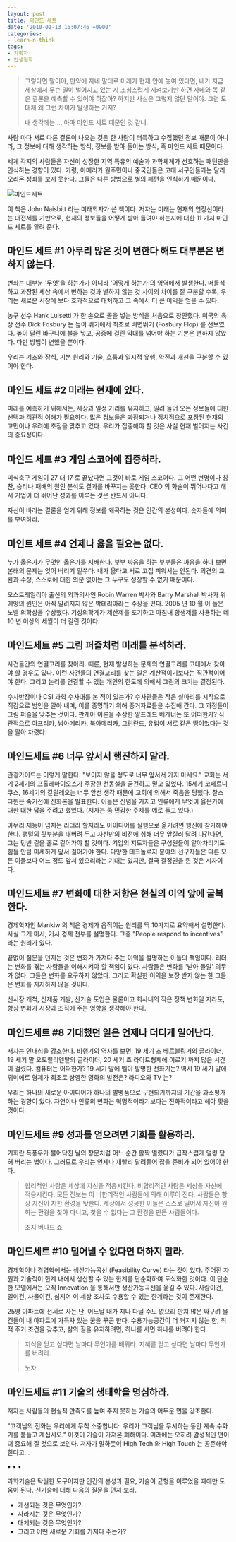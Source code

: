 ```yaml
---
layout: post
title: 마인드 세트
date: '2010-02-13 16:07:46 +0900'
categories:
- learn-n-think
tags:
- 기획자
- 인생철학
---
```


> 그렇다면 말이야, 만약에 자네 말대로 미래가 현재 안에 놓여 있다면, 내가 지금 세상에서 무슨 일이 벌어지고 있는 지 조심스럽게 지켜보기만 하면 자네와 똑 같은 결론을 예측할 수 있어야 하잖아? 하지만 사실은 그렇지 않단 말이야. 그럼 도대체 왜 그런 차이가 발생하는 거지?
> 
> 내 생각에는..., 아마 마인드 세트 때문인 것 같네.

사람 마다 서로 다른 결론이 나오는 것은 한 사람이 터득하고 수집했던 정보 때문이 아니라, 그 정보에 대해 생각하는 방식, 정보를 받아 들이는 방식, 즉 마인드 세트 때문이다.

세계 각지의 사람들은 자신이 성장한 지역 특유의 예술과 과학체계가 선호하는 패턴만을 인식하는 경향이 있다. 가령, 아메리카 원주민이나 중국인들은 고대 서구인들과는 달리 오리온 성좌를 보지 못한다. 그들은 다른 방법으로 별의 패턴을 인식하기 때문이다.

![마인드세트](http://image.kyobobook.co.kr/images/book/xlarge/300/x9788991204300.jpg)

이 책은 John Naisbitt 라는 미래학자가 쓴 책이다. 저자는 미래는 현재의 연장선이라는 대전제를 기반으로, 현재의 정보들을 어떻게 받아 들여야 하는지에 대한 11 가지 마인드 세트를 알려 준다.

<!--more-->

## 마인드 세트 #1 아무리 많은 것이 변한다 해도 대부분은 변하지 않는다.

변화는 대부분 '무엇'을 하는가가 아니라 '어떻게 하는가'의 영역에서 발생한다. 떠들석하고 과장된 세상 속에서 변하는 것과 별하지 않는 것 사이의 차이를 잘 구분할 수록, 우리는 새로운 시장에 보다 효과적으로 대처하고 그 속에서 더 큰 이익을 얻을 수 있다.

농구 선수 Hank Luisetti 가 한 손으로 골을 넣는 방식을 처음으로 창안했다. 미국의 육상 선수 Dick Fosbury 는 높이 뛰기에서 최초로 배면뛰기 (Fosbury Flop) 를 선보였다. 높이 달린 바구니에 볼을 넣고, 공중에 걸린 막대를 넘어야 하는 기본은 변하지 않았다. 다만 방법이 변했을 뿐이다.

우리는 기초와 장식, 기본 원리와 기술, 흐름과 일시적 유행, 약진과 개선을 구분할 수 있어야 한다.

## 마인드 세트 #2 미래는 현재에 있다.

미래를 예측하기 위해서는, 세상과 일정 거리를 유지하고, 밀려 들어 오는 정보들에 대한 선택과 객관적 이해가 필요하다. 많은 정보들은 과장되거나 정치적으로 포장된 현재의 고민이나 우려에 초점을 맞추고 있다. 우리가 집중해야 할 것은 사실 현재 벌어지는 사건의 중요성이다.

## 마인드 세트 #3 게임 스코어에 집중하라.

미식축구 게임이 27 대 17 로 끝났다면 그것이 바로 게임 스코어다. 그 어떤 변명이나 칭찬, 승리나 패배의 원인 분석도 결과를 바꾸지는 못한다. CEO 의 화술이 뛰어나다고 해서 기업이 더 뛰어난 성과를 이루는 것은 반드시 아니다.

자신이 바라는 결론을 얻기 위해 정보를 왜곡하는 것은 인간의 본성이다. 숫자들에 의미를 부여하라.

## 마인트 세트 #4 언제나 옳을 필요는 없다.

누가 옳은가가 무엇인 옳은가를 지배한다. 부부 싸움을 하는 부부들은 싸움을 하다 보면 본래의 문제는 잊어 버리기 일쑤다. 내가 옳다고 서로 고집 피워서는 안된다. 의견의 교환과 수정, 스스로에 대한 의문 없이는 그 누구도 성장할 수 없기 때문이다.

오스트레일리아 출신의 외과의사인 Robin Warren 박사와 Barry Marshall 박사가 위 궤양의 원인은 아직 알려지지 않은 박테리아라는 주장을 폈다. 2005 년 10 월 이 둘은 노벨 의학상을 수상했다. 기성의학계가 제산제를 포기하고 마침내 항생제를 사용하는 데 10 년 이상의 세월이 더 걸린 것이다.

## 마인드세트 #5 그림 퍼즐처럼 미래를 분석하라.

사건들간의 연결고리를 찾아라. 때론, 현재 발생하는 문제의 연결고리를 고대에서 찾아야 할 경우도 있다. 이런 사건들의 연결고리를 찾는 일은 계산적이기보다는 직관적이어야 한다. 그리고 논리를 연결할 수 있는 개인의 한도에 의해서 그림의 크기는 결정된다.

수사반장이나 CSI 과학 수사대를 본 적이 있는가? 수사관들은 작은 실마리를 시작으로 직감으로 범인을 알아 내며, 이를 증명하기 위해 증거자료들을 수집해 간다. 그 과정들이 그림 퍼즐을 맞추는 것이다. 판게아 이론을 주장한 알프레드 베게너는 또 어떠한가? 직관적으로 아프리카, 남아메리카, 북아메리카, 그린란드, 유럽이 서로 같은 땅이었다는 것을 알아 차렸다.

## 마인드세트 #6 너무 앞서서 행진하지 말라.

관광가이드는 이렇게 말한다. "보이지 않을 정도로 너무 앞서서 가지 마세요." 교회는 서기 2세기의 프톨레마이오스가 주장한 천동설을 굳건하고 믿고 있었다. 15세기 코페르니쿠스, 16세기의 갈릴레오는 너무 앞선 생각 때문에 교회에 의해서 죽음을 당했다. 찰스 다윈은 죽기전에 진화론을 발표한다. 이들은 신념을 가지고 인류에게 무엇이 옳은가에 대한 대한 답을 주려고 했었다. (저자는 좀 민감한 주제를 예로 들고 있다.)

아무리 재능이 넘치는 리더라 할지라도 아이디어를 실행으로 옮기려면 행진에 참가해야 한다. 행렬의 뒷부분을 내버려 두고 자신만의 비전에 취해 너무 앞질러 달려 나간다면, 그는 텅빈 길을 홀로 걸어가야 할 것이다. 기업의 지도자들은 구성원들이 알아차리기도 힘들 만큼 미세하게 앞서 걸어가야 한다. 다양한 테크놀로지 분야의 선구자들은 다른 모든 이들보다 어느 정도 앞서 있으리라는 기대는 있지만, 결국 결정권을 쥔 것은 시자이다.

## 마인드세트 #7 변화에 대한 저항은 현실의 이익 앞에 굴복한다.

경제학자인 Mankiw 의 책은 경제가 움직이는 원리를 딱 10가지로 요약해서 설명한다. 사실 그게 미시, 거시 경제 전부를 설명한다. 그중 "People respond to incentives" 라는 원리가 있다.

끝없이 질문을 던지는 것은 변화가 가져다 주는 이익을 설명하는 이들의 책임이다. 리더는 변화를 겪는 사람들을 이해시켜야 할 책임이 있다. 사람들은 변화를 '받아 들일' 의무가 없다. 그들은 변화를 요구하지 않았다. 그리고 확실한 이익을 보장 받지 않는 한 그들은 변화를 지지하지 않을 것이다.

신시장 개척, 신제품 개발, 신기술 도입은 물론이고 회사내의 작은 정책 변화일 지라도, 항상 변화가 시장과 조직에 주는 영향을 생각해야 한다.

## 마인드세트 #8 기대했던 일은 언제나 더디게 일어난다.

저자는 인내심을 강조한다. 비행기의 역사를 보면, 19 세기 초 베르블링거의 글라이더, 19 세기 말 오토릴리엔탈의 글라이더, 20 세기 초 라이트형제에 이르기 까지 많은 시간이 걸렸다. 컴퓨터는 어떠한가? 19 세기 말에 벨이 발명한 전화기는? 역시 19 세기 말에 뤼미에르 형제가 최초로 상영한 영화의 발전은? 라디오와 TV 는?

우리는 하나의 새로운 아이디어가 하나의 발명품으로 구현되기까지의 기간을 과소평가하는 경향이 있다. 자연이나 인류의 변화는 혁명적이라기보다는 진화적이라고 해야 맞을 것이다.

## 마인드세트 #9 성과를 얻으려면 기회를 활용하라.

기회란 폭풍우가 불어닥친 날의 창문처럼 어느 순간 활짝 열렸다가 급작스럽게 덜컹 닫혀 버리는 법이다. 그러므로 우리는 언제나 재빨리 달려들어 잡을 준비가 되어 있어야 한다.

> 합리적인 사람은 세상에 자신을 적응시킨다. 비합리적인 사람은 세상을 자신에 적응시킨다. 모든 진보는 이 비합리적인 사람들에 의해 이루어 진다. 사람들은 항상 자신이 처한 환경을 탓한다. 세상에서 성공한 이들은 스스로 일어서 자신이 원하는 환경을 찾아 다니고, 찾을 수 없다는 그 환경을 만든 사람들이다.
> <footer>조지 버나드 쇼</footer>

## 마인드세트 #10 덜어낼 수 없다면 더하지 말라.

경제학이나 경영학에서는 생산가능곡선 (Feasibility Curve) 라는 것이 있다. 주어진 자원과 기술적이 한계 내에서 생산할 수 있는 한계를 단순화하여 도식화한 것이다. 이 단순한 모델에서는 오직 Innovation 을 통해서만 생산가능곡선을 옮길 수 있다. 사람이건, 일이건, 사물이건, 심지어 이 세상 조차도 수용할 수 있는 한계라는 것이 존재한다.

25평 아파트에 전세로 사는 난, 어느날 내가 지나 다닐 수도 없으리 만치 많은 싸구려 물건들이 내 아파트에 가득차 있는 꿈을 꾸곤 한다. 수용가능공간이 더 커지지 않는 한, 최적 주거 조건을 갖추고, 삶의 질을 유지하려면, 하나를 사면 하나를 버려야 한다.

> 지식을 얻고 싶다면 날마다 무언가를 배워라. 지혜를 얻고 싶다면 날마다 무언가를 버려라.
> <footer>노자</footer>

## 마인드세트 #11 기술의 생태학을 명심하라.

저자는 사람들의 현실적 만족도를 높여 주지 못하는 기술의 어두운 면을 강조한다.

"고객님의 전화는 우리에게 무척 소중합니다. 우리가 고객님을 무시하는 동안 계속 수화기를 붙들고 계십시오." 이것이 기술이 가져온 폐해이다. 미래에는 오히려 감성적인 면이 더 중요해 질 것으로 보인다. 저자가 말하듯이 High Tech 와 High Touch 는 공존해야 한다고...

<div class="spacer">• • •</div>

과학기술은 탁월한 도구이지만 인간의 본성과 필요, 기술이 균형을 이루었을 때에만 도움이 된다. 신기술에 대해 다음의 질문을 던져 보라.

- 개선되는 것은 무엇인가?
- 사라지는 것은 무엇인가?
- 대체되는 것은 무엇인가?
- 그리고 어떤 새로운 기회를 가져다 주는가?

